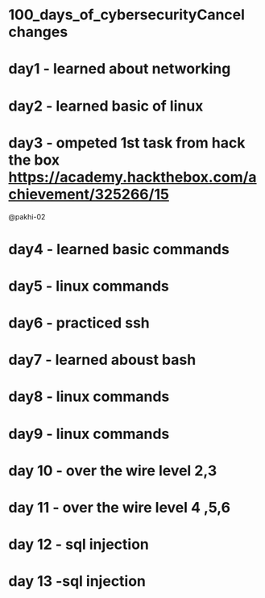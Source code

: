 # 100_days_of_cybersecurityCancel changes

# day1 - learned about networking 
# day2 - learned basic of linux
# day3 - ompeted 1st task from hack the box https://academy.hackthebox.com/achievement/325266/15
 @pakhi-02
# day4 - learned basic commands
# day5 - linux commands
# day6 - practiced ssh
# day7 - learned aboust bash 
# day8 - linux commands
# day9 - linux commands
# day 10 - over the wire level 2,3
# day 11 - over the wire level 4 ,5,6 
# day 12 - sql injection
# day 13 -sql injection
